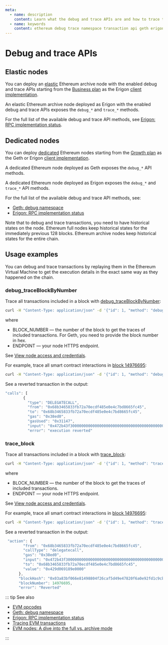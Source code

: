 ```yaml
---
meta:
  - name: description
    content: Learn what the debug and trace APIs are and how to trace transactions on Ethereum.
  - name: keywords
    content: ethereum debug trace namespace transaction api geth erigon
---
```


# Debug and trace APIs

## Elastic nodes

You can deploy an [elastic](/glossary/elastic-node) Ethereum archive node with the enabled debug and trace APIs starting from the <a href="https://chainstack.com/pricing/" target="_blank">Business plan</a> as the Erigon [client implementation](/operations/ethereum/clients).

An elastic Ethereum archive node deployed as Erigon with the enabled debug and trace APIs exposes the `debug_*` and `trace_*` methods.

For the full list of the available debug and trace API methods, see [Erigon: RPC implementation status](https://github.com/ledgerwatch/erigon/blob/stable/cmd/rpcdaemon/README.md#rpc-implementation-status).

## Dedicated nodes

You can deploy [dedicated](/glossary/dedicated-node) Ethereum nodes starting from the <a href="https://chainstack.com/pricing/" target="_blank">Growth plan</a> as the Geth or Erigon [client implementation](/operations/ethereum/clients).

A dedicated Ethereum node deployed as Geth exposes the `debug_*` API methods.

A dedicated Ethereum node deployed as Erigon exposes the `debug_*` and `trace_*` API methods.

For the full list of the available debug and trace API methods, see:

* [Geth: debug namespace](https://geth.ethereum.org/docs/rpc/ns-debug)
* [Erigon: RPC implementation status](https://github.com/ledgerwatch/erigon/blob/stable/cmd/rpcdaemon/README.md#rpc-implementation-status)

Note that to debug and trace transactions, you need to have historical states on the node. Ethereum full nodes keep historical states for the immediately previous 128 blocks. Ethereum archive nodes keep historical states for the entire chain.

## Usage examples

You can debug and trace transactions by replaying them in the Ethereum Virtual Machine to get the execution details in the exact same way as they happened on the chain.

### debug_traceBlockByNumber

Trace all transactions included in a block with [debug_traceBlockByNumber](https://geth.ethereum.org/docs/rpc/ns-debug#debug_traceblockbynumber):

``` sh
curl -H "Content-Type: application/json" -d '{"id": 1, "method": "debug_traceBlockByNumber", "params": ["BLOCK_NUMBER", {"tracer": "callTracer"}]}' ENDPOINT
```

where

* BLOCK_NUMBER — the number of the block to get the traces of included transactions. For Geth, you need to provide the block number in hex.
* ENDPOINT — your node HTTPS endpoint.

See [View node access and credentials](/platform/view-node-access-and-credentials).

For example, trace all smart contract interactions in [block 14976695](https://etherscan.io/txsInternal?block=14976695):

``` sh
curl -H "Content-Type: application/json" -d '{"id": 1, "method": "debug_traceBlockByNumber", "params": ["0xE486B7", {"tracer": "callTracer"}]}' https://nd-123-456-789.p2pify.com/3c6e0b8a9c15224a8228b9a98ca1531d
```

See a reverted transaction in the output:

``` js
"calls": [
        {
          "type": "DELEGATECALL",
          "from": "0x68b3465833fb72a70ecdf485e0e4c7bd8665fc45",
          "to": "0x68b3465833fb72a70ecdf485e0e4c7bd8665fc45",
          "gas": "0x38ed0",
          "gasUsed": "0x31147",
          "input": "0x472b43f30000000000000000000000000000000000000000000000000429d069189e00000000000000000000000000000000000000000000000000160d962fcdfd0bb02400000000000000000000000000000000000000000000000000000000000000800000000000000000000000000b5ec97d9a8a9941a28a88084a1f670c62bd8bf40000000000000000000000000000000000000000000000000000000000000002000000000000000000000000c02aaa39b223fe8d0a0e5c4f27ead9083c756cc2000000000000000000000000b00b2e950d7ef8bdc49377c49676d1550deab982",
          "error": "execution reverted"
```

### trace_block

Trace all transactions included in a block with [trace_block](https://openethereum.github.io/JSONRPC-trace-module#trace_block):

``` sh
curl -H "Content-Type: application/json" -d '{"id": 1, "method": "trace_block", "params": ["BLOCK_NUMBER"]}' ENDPOINT
```

where

* BLOCK_NUMBER — the number of the block to get the traces of included transactions.
* ENDPOINT — your node HTTPS endpoint.

See [View node access and credentials](/platform/view-node-access-and-credentials).

For example, trace all smart contract interactions in [block 14976695](https://etherscan.io/txsInternal?block=14976695):

``` sh
curl -H "Content-Type: application/json" -d '{"id": 1, "method": "trace_block", "params": ["14976695"]}' https://nd-123-456-789.p2pify.com/3c6e0b8a9c15224a8228b9a98ca1531d
```

See a reverted transaction in the output:

``` js
 "action": {
        "from": "0x68b3465833fb72a70ecdf485e0e4c7bd8665fc45",
        "callType": "delegatecall",
        "gas": "0x38ed0",
        "input": "0x472b43f30000000000000000000000000000000000000000000000000429d069189e00000000000000000000000000000000000000000000000000160d962fcdfd0bb02400000000000000000000000000000000000000000000000000000000000000800000000000000000000000000b5ec97d9a8a9941a28a88084a1f670c62bd8bf40000000000000000000000000000000000000000000000000000000000000002000000000000000000000000c02aaa39b223fe8d0a0e5c4f27ead9083c756cc2000000000000000000000000b00b2e950d7ef8bdc49377c49676d1550deab982",
        "to": "0x68b3465833fb72a70ecdf485e0e4c7bd8665fc45",
        "value": "0x429d069189e0000"
      },
      "blockHash": "0x03a83bf066e81498804f26caf5d49e47820f6a0e92fd1c9cb7dc3b87bf46cf0f",
      "blockNumber": 14976695,
      "error": "Reverted"
```

::: tip See also

* [EVM opcodes](https://ethereum.org/en/developers/docs/evm/opcodes)
* [Geth: debug namespace](https://geth.ethereum.org/docs/rpc/ns-debug)
* [Erigon: RPC implementation status](https://github.com/ledgerwatch/erigon/blob/stable/cmd/rpcdaemon/README.md#rpc-implementation-status)
* <a href="https://support.chainstack.com/hc/en-us/articles/900003400806-Tracing-EVM-transactions" target="_blank">Tracing EVM transactions</a>
* <a href="https://chainstack.com/evm-nodes-a-dive-into-the-full-vs-archive-mode/" target="_blank">EVM nodes: A dive into the full vs. archive mode </a>

:::
